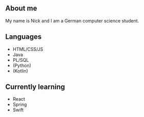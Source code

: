 ## About me
My name is Nick and I am a German computer science student.

## Languages
- HTML/CSS/JS
- Java
- PL/SQL
- (Python)
- (Kotlin)

## Currently learning
- React
- Spring
- Swift
<!---
itsTrenzen/itsTrenzen is a ✨ special ✨ repository because its `README.md` (this file) appears on your GitHub profile.
You can click the Preview link to take a look at your changes.
--->
